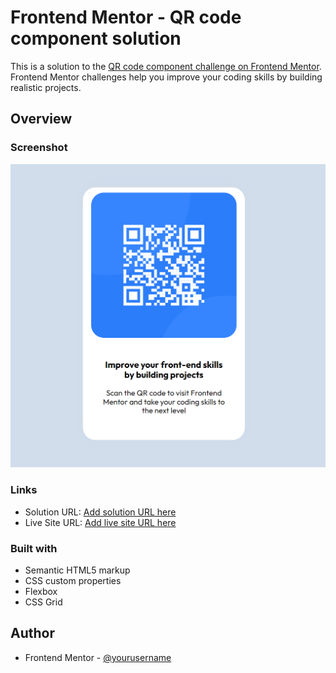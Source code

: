# Frontend Mentor - QR code component solution

This is a solution to the [QR code component challenge on Frontend Mentor](https://www.frontendmentor.io/challenges/qr-code-component-iux_sIO_H). Frontend Mentor challenges help you improve your coding skills by building realistic projects. 

## Overview

### Screenshot

![](./media/card.png)


### Links

- Solution URL: [Add solution URL here](https://github.com/davieboy152/Frontend-Mentor)
- Live Site URL: [Add live site URL here](https://your-live-site-url.com)


### Built with

- Semantic HTML5 markup
- CSS custom properties
- Flexbox
- CSS Grid


## Author

- Frontend Mentor - [@yourusername](https://www.frontendmentor.io/profile/davieboy152)


